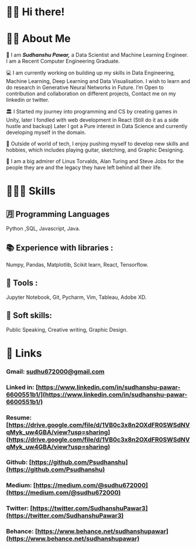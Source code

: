 # 🤙🏼 Hi there!

# 🧔🏻 About Me

📁 I am ***Sudhanshu Pawar,*** a Data Scientist and Machine Learning Engineer. I am a Recent Computer Engineering Graduate.

💻 I am currently working on building up my skills in Data Engineering, Machine Learning, Deep Learning and Data Visualisation. I wish to learn and do research in Generative Neural Networks in Future. I’m Open to contribution and collaboration on different projects, Contact me on my linkedin or twitter.

🏛️ I Started my journey into programming and CS by creating games in Unity, later I fondled with web development in React (Still do it as a side hustle and backup) Later I got a Pure interest in Data Science and currently developing myself in the domain.  

🎢 Outside of world of tech, I enjoy pushing myself to  develop new skills and hobbies, which includes playing guitar, sketching, and Graphic Designing.

📕 I am a big admirer of Linus Torvalds, Alan Turing and Steve Jobs for the people they are and the legacy they have left behind all their life.

# 🦸🏻‍♂️ Skills

## 🈷️  Programming Languages

Python ,SQL, Javascript, Java.

## 📚  Experience with libraries :

Numpy, Pandas, Matplotlib, Scikit learn, React, Tensorflow.

## 🔬  Tools :

Jupyter Notebook, Git, Pycharm, Vim, Tableau, Adobe XD.

## 🎵  Soft skills:

Public Speaking, Creative writing, Graphic Design.

# 🔗 Links

### Gmail: sudhu672000@gmail.com

### Linked in: [https://www.linkedin.com/in/sudhanshu-pawar-6600551b1/](https://www.linkedin.com/in/sudhanshu-pawar-6600551b1/)

### Resume: [https://drive.google.com/file/d/1VB0c3x8n2OXdFR0SWSdNVqMyk_uw4GBA/view?usp=sharing](https://drive.google.com/file/d/1VB0c3x8n2OXdFR0SWSdNVqMyk_uw4GBA/view?usp=sharing)

### Github: [https://github.com/Psudhanshu](https://github.com/Psudhanshu)

### Medium: [https://medium.com/@sudhu672000](https://medium.com/@sudhu672000)

### Twitter: [https://twitter.com/SudhanshuPawar3](https://twitter.com/SudhanshuPawar3)

### Behance: [https://www.behance.net/sudhanshupawar](https://www.behance.net/sudhanshupawar)
